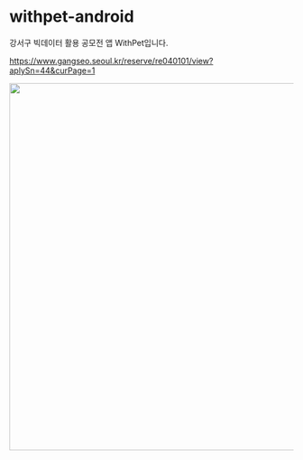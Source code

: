 # withpet-android
강서구 빅데이터 활용 공모전 앱 WithPet입니다.

https://www.gangseo.seoul.kr/reserve/re040101/view?aplySn=44&curPage=1

<image src = "https://www.thinkcontest.com/thinkgood/common/display.do?filepath=contest_poster/image/&filename=5c35056e7c70d60b393a728803a2bdf368534959.jpg"
height="650"/>
